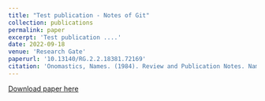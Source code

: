 ```yaml
---
title: "Test publication - Notes of Git"
collection: publications
permalink: paper
excerpt: 'Test publication ....'
date: 2022-09-18
venue: 'Research Gate'
paperurl: '10.13140/RG.2.2.18381.72169'
citation: 'Onomastics, Names. (1984). Review and Publication Notes. Names. 32. 463-465. 10.1179/nam.1984.32.4.463. '
---
```

<!-- This paper is about the number 1. The number 2 is left for future work. -->

[Download paper here](https://c4rlosr4ul.github.io/files/apuntes_de_Git_y_Github.pdf)
<!-- Recommended citation: Your Name, You. (2009). "Paper Title Number 1." <i>Journal 1</i>. 1(1). -->
